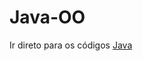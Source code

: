 # Java-OO

Ir direto para os códigos [Java](https://github.com/wanessasantos360/Java-OO/tree/main/Java-JRE-e-JDK/src/main/java)
